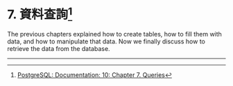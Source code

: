 # 7. 資料查詢[^1]

The previous chapters explained how to create tables, how to fill them with data, and how to manipulate that data. Now we finally discuss how to retrieve the data from the database.

---



[^1]: [PostgreSQL: Documentation: 10: Chapter 7. Queries](https://www.postgresql.org/docs/10/static/queries.html)

